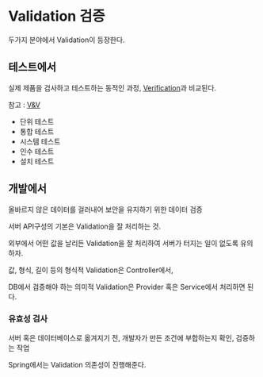 # Validation 검증

두가지 분야에서 Validation이 등장한다.

## 테스트에서

실제 제품을 검사하고 테스트하는 동적인 과정, [Verification](Verification.md)과 비교된다.

참고 : [V&V](V&V.md)

- 단위 테스트
- 통합 테스트
- 시스템 테스트
- 인수 테스트
- 설치 테스트

## 개발에서 

올바르지 않은 데이터를 걸러내어 보안을 유지하기 위한 데이터 검증

서버 API구성의 기본은 Validation을 잘 처리하는 것.

외부에서 어떤 값을 날리든 Validation을 잘 처리하여 서버가 터지는 일이 없도록 유의하자. 

값, 형식, 길이 등의 형식적 Validation은 Controller에서, 

DB에서 검증해야 하는 의미적 Validation은 Provider 혹은 Service에서 처리하면 된다.

### 유효성 검사
서버 혹은 데이터베이스로 옮겨지기 전, 개발자가 만든 조건에 부합하는지 확인, 검증하는 작업

Spring에서는 Validation 의존성이 진행해준다.